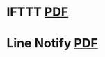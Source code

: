 # IFTTT <a href=https://github.com/ilantzou/DOC/blob/master/IFTTT.pdf>PDF</a>
# Line Notify <a href=https://github.com/ilantzou/DOC/blob/master/GAS2LineNotify.pdf>PDF</a>
